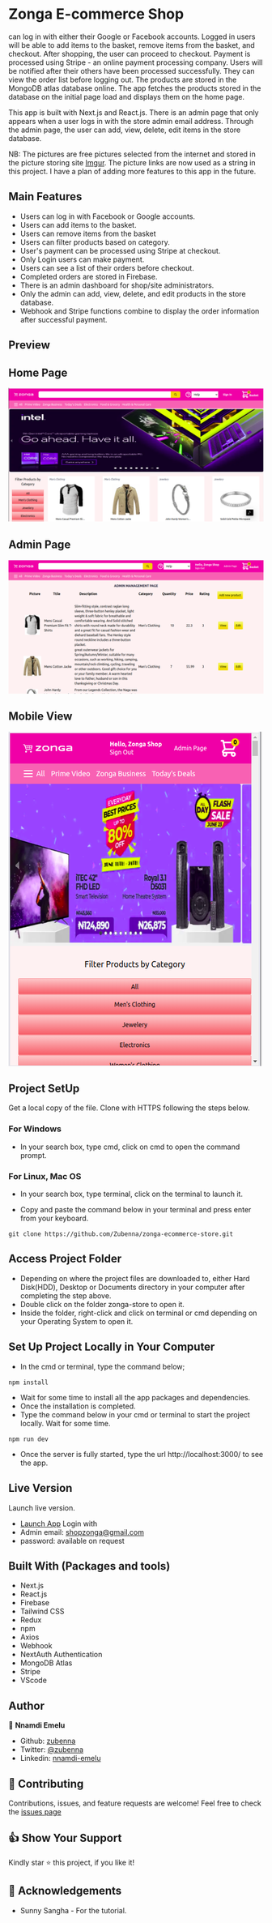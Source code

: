 # Zonga E-commerce Shop
can log in with either their Google or Facebook accounts. Logged in users will be able to add items to the basket, remove items from the basket, and checkout. After shopping, the user can proceed to checkout. Payment is processed using Stripe - an online payment processing company. Users will be notified after their others have been processed successfully. They can view the order list before logging out. The products are stored in the MongoDB atlas database online. The app fetches the products stored in the database on the initial page load and displays them on the home page. 

This app is built with Next.js and React.js. There is an admin page that only appears when a user logs in with the store admin email address. Through the admin page, the user can add, view, delete, edit items in the store database. 

NB: The pictures are free pictures selected from the internet and stored in the picture storing site [Imgur](https://imgur.com/). The picture links are now used as a string in this project. I have a plan of adding more features to this app in the future.

## Main Features
- Users can log in with Facebook or Google accounts.
- Users can add items to the basket.
- Users can remove items from the basket
- Users can filter products based on category.
- User's payment can be processed using Stripe at checkout.
- Only Login users can make payment.
- Users can see a list of their orders before checkout.
- Completed orders are stored in Firebase.
- There is an admin dashboard for shop/site administrators.
- Only the admin can add, view, delete, and edit products in the store database.
- Webhook and Stripe functions combine to display the order information after successful payment.

## Preview

## Home Page
![image](images/Home-page-ecom.png)

## Admin Page
![image](images/ecom-admin-page.png)

## Mobile View
![image](images/econ-mobile-view.png)

## Project SetUp
Get a local copy of the file. Clone with HTTPS following the steps below.

### For Windows
- In your search box, type cmd, click on cmd to open the command prompt.

### For Linux, Mac OS
- In your search box, type terminal, click on the terminal to launch it.

- Copy and paste the command below in your terminal and press enter from your keyboard.
```
git clone https://github.com/Zubenna/zonga-ecommerce-store.git
```
## Access Project Folder 
- Depending on where the project files are downloaded to, either Hard Disk(HDD), Desktop or Documents directory in your computer after completing the step above.
- Double click on the folder zonga-store to open it.
- Inside the folder, right-click and click on terminal or cmd depending on your Operating System to open it.

## Set Up Project Locally in Your Computer
- In the cmd or terminal, type the command below;
```
npm install
```
- Wait for some time to install all the app packages and dependencies.
- Once the installation is completed.
- Type the command below in your cmd or terminal to start the project locally. Wait for some time.
```
npm run dev
```
- Once the server is fully started, type the url http://localhost:3000/ to see the app.

## Live Version
Launch live version.
- [Launch App](https://zongashop.codes/)
Login with
- Admin email: shopzonga@gmail.com
- password: available on request

## Built With (Packages and tools)
- Next.js
- React.js
- Firebase
- Tailwind CSS
- Redux
- npm
- Axios
- Webhook
- NextAuth Authentication
- MongoDB Atlas
- Stripe
- VScode

## Author
👤 **Nnamdi Emelu**
- Github: [zubenna](https://github.com/zubenna)
- Twitter: [@zubenna](https://twitter.com/zubenna)
- Linkedin: [nnamdi-emelu](https://www.linkedin.com/in/nnamdi-emelu/)

## 🤝 Contributing
Contributions, issues, and feature requests are welcome!
Feel free to check the [issues page](https://github.com/Zubenna/zonga-ecommerce-store/issues/)

## 👍 Show Your Support
Kindly star ⭐️ this project, if you like it!

## :clap: Acknowledgements
- Sunny Sangha - For the tutorial.
